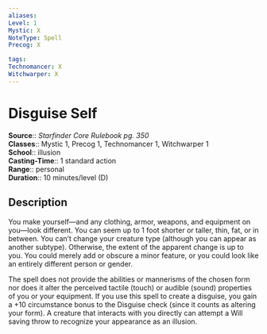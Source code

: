 ```yaml
---
aliases: 
Level: 1
Mystic: X
NoteType: Spell
Precog: X

tags: 
Technomancer: X
Witchwarper: X
---
```


# Disguise Self

**Source**:: _Starfinder Core Rulebook pg. 350_  
**Classes**:: Mystic 1, Precog 1, Technomancer 1, Witchwarper 1  
**School**:: illusion  
**Casting-Time**:: 1 standard action  
**Range**:: personal  
**Duration**:: 10 minutes/level (D)  

## Description

You make yourself—and any clothing, armor, weapons, and equipment on you—look different. You can seem up to 1 foot shorter or taller, thin, fat, or in between. You can’t change your creature type (although you can appear as another subtype). Otherwise, the extent of the apparent change is up to you. You could merely add or obscure a minor feature, or you could look like an entirely different person or gender.

The spell does not provide the abilities or mannerisms of the chosen form nor does it alter the perceived tactile (touch) or audible (sound) properties of you or your equipment. If you use this spell to create a disguise, you gain a +10 circumstance bonus to the Disguise check (since it counts as altering your form). A creature that interacts with you directly can attempt a Will saving throw to recognize your appearance as an illusion.
